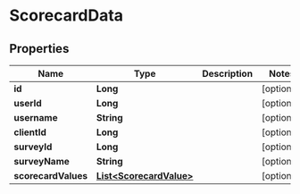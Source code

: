 # ScorecardData

## Properties
Name | Type | Description | Notes
------------ | ------------- | ------------- | -------------
**id** | **Long** |  |  [optional]
**userId** | **Long** |  |  [optional]
**username** | **String** |  |  [optional]
**clientId** | **Long** |  |  [optional]
**surveyId** | **Long** |  |  [optional]
**surveyName** | **String** |  |  [optional]
**scorecardValues** | [**List&lt;ScorecardValue&gt;**](ScorecardValue.md) |  |  [optional]

